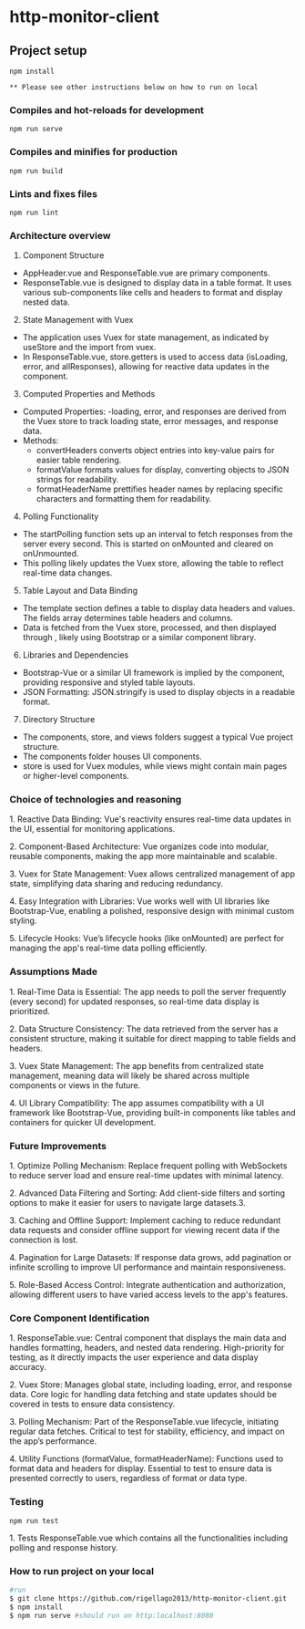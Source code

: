 # http-monitor-client

## Project setup
```
npm install

** Please see other instructions below on how to run on local
```

### Compiles and hot-reloads for development
```
npm run serve
```

### Compiles and minifies for production
```
npm run build
```

### Lints and fixes files
```
npm run lint
```

### Architecture overview

1. Component Structure
- AppHeader.vue and ResponseTable.vue are primary components.
- ResponseTable.vue is designed to display data in a table format. It uses various sub-components like cells and headers to format and display nested data.
2. State Management with Vuex
- The application uses Vuex for state management, as indicated by useStore and the import from vuex.
- In ResponseTable.vue, store.getters is used to access data (isLoading, error, and allResponses), allowing for reactive data updates in the component.
3. Computed Properties and Methods
- Computed Properties:
    -loading, error, and responses are derived from the Vuex store to track loading state, error messages, and response data.
- Methods:
  - convertHeaders converts object entries into key-value pairs for easier table rendering.
  - formatValue formats values for display, converting objects to JSON strings for readability.
  - formatHeaderName prettifies header names by replacing specific characters and formatting them for readability.
4. Polling Functionality
  - The startPolling function sets up an interval to fetch responses from the server every second. This is started on onMounted and cleared on onUnmounted.
  - This polling likely updates the Vuex store, allowing the table to reflect real-time data changes.
5. Table Layout and Data Binding
  - The template section defines a table to display data headers and values. The fields array determines table headers and columns.
  - Data is fetched from the Vuex store, processed, and then displayed through <b-table>, likely using Bootstrap or a similar component library.
6. Libraries and Dependencies
  - Bootstrap-Vue or a similar UI framework is implied by the <b-table> component, providing responsive and styled table layouts.
  - JSON Formatting: JSON.stringify is used to display objects in a readable format.
7. Directory Structure
  - The components, store, and views folders suggest a typical Vue project structure.
  - The components folder houses UI components.
  - store is used for Vuex modules, while views might contain main pages or higher-level components.

### Choice of technologies and reasoning

<p> 1. Reactive Data Binding: Vue's reactivity ensures real-time data updates in the UI, essential for monitoring applications. </p>
<p> 2. Component-Based Architecture: Vue organizes code into modular, reusable components, making the app more maintainable and scalable. </p>
<p> 3. Vuex for State Management: Vuex allows centralized management of app state, simplifying data sharing and reducing redundancy. </p>
<p> 4. Easy Integration with Libraries: Vue works well with UI libraries like Bootstrap-Vue, enabling a polished, responsive design with minimal custom styling. </p>
<p> 5. Lifecycle Hooks: Vue’s lifecycle hooks (like onMounted) are perfect for managing the app's real-time data polling efficiently.</p>


### Assumptions Made

<p> 1. Real-Time Data is Essential: The app needs to poll the server frequently (every second) for updated responses, so real-time data display is prioritized. </p>
<p> 2. Data Structure Consistency: The data retrieved from the server has a consistent structure, making it suitable for direct mapping to table fields and headers.  </p>
<p> 3. Vuex State Management: The app benefits from centralized state management, meaning data will likely be shared across multiple components or views in the future. </p>
<p> 4. UI Library Compatibility: The app assumes compatibility with a UI framework like Bootstrap-Vue, providing built-in components like tables and containers for quicker UI development. </p>

### Future Improvements

<p> 1. Optimize Polling Mechanism: Replace frequent polling with WebSockets to reduce server load and ensure real-time updates with minimal latency. </p>
<p> 2. Advanced Data Filtering and Sorting: Add client-side filters and sorting options to make it easier for users to navigate large datasets.3. </p>
<p> 3. Caching and Offline Support: Implement caching to reduce redundant data requests and consider offline support for viewing recent data if the connection is lost. </p>
<p> 4. Pagination for Large Datasets: If response data grows, add pagination or infinite scrolling to improve UI performance and maintain responsiveness. </p>
<p> 5. Role-Based Access Control: Integrate authentication and authorization, allowing different users to have varied access levels to the app's features. </p>


### Core Component Identification
<p> 1. ResponseTable.vue: Central component that displays the main data and handles formatting, headers, and nested data rendering. High-priority for testing, as it directly impacts the user experience and data display accuracy. </p>
<p> 2. Vuex Store: Manages global state, including loading, error, and response data. Core logic for handling data fetching and state updates should be covered in tests to ensure data consistency.  </p>
<p> 3. Polling Mechanism: Part of the ResponseTable.vue lifecycle, initiating regular data fetches. Critical to test for stability, efficiency, and impact on the app’s performance.  </p>
<p> 4. Utility Functions (formatValue, formatHeaderName): Functions used to format data and headers for display. Essential to test to ensure data is presented correctly to users, regardless of format or data type.  </p>

### Testing
```
npm run test
```
<p> 1. Tests ResponseTable.vue which contains all the functionalities including polling and response history. </p>


### How to run project on your local
```bash
#run
$ git clone https://github.com/rigellago2013/http-monitor-client.git
$ npm install
$ npm run serve #should run on http:localhost:8080
```
